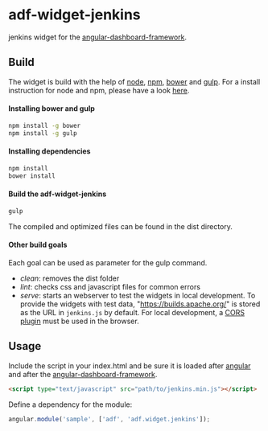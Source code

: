 # adf-widget-jenkins

jenkins widget for the [angular-dashboard-framework](https://github.com/sdorra/angular-dashboard-framework).

## Build

The widget is build with the help of [node](https://nodejs.org/), [npm](https://www.npmjs.com/), [bower](http://bower.io/) and [gulp](http://gulpjs.com/). For a install instruction for node and npm, please have a look [here](https://docs.npmjs.com/getting-started/installing-node).

#### Installing bower and gulp

```bash
npm install -g bower
npm install -g gulp
```

#### Installing dependencies

```bash
npm install
bower install
```

#### Build the adf-widget-jenkins

```bash
gulp
```

The compiled and optimized files can be found in the dist directory.

#### Other build goals

Each goal can be used as parameter for the gulp command.

* *clean*: removes the dist folder
* *lint*: checks css and javascript files for common errors
* *serve*: starts an webserver to test the widgets in local development. To provide the widgets with test data, "https://builds.apache.org/" is stored as the URL in `jenkins.js` by default. For local development, a [CORS plugin](https://chrome.google.com/webstore/detail/allow-cors-access-control/lhobafahddgcelffkeicbaginigeejlf) must be used in the browser.

## Usage

Include the script in your index.html and be sure it is loaded after [angular](https://angularjs.org/) and after the [angular-dashboard-framework](https://github.com/sdorra/angular-dashboard-framework).

```html
<script type="text/javascript" src="path/to/jenkins.min.js"></script>
```

Define a dependency for the module:

```javascript
angular.module('sample', ['adf', 'adf.widget.jenkins']);
```
